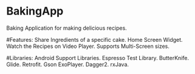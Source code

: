 # BakingApp
Baking Application for making delicious recipes.

#Features:
Share Ingredients of a specific cake.
Home Screen Widget.
Watch the Recipes on Video Player.
Supports Multi-Screen sizes.

#Libraries:
Android Support Libraries.
Espresso Test Library.
ButterKnife.
Glide.
Retrofit.
Gson
ExoPlayer.
Dagger2.
rxJava.
